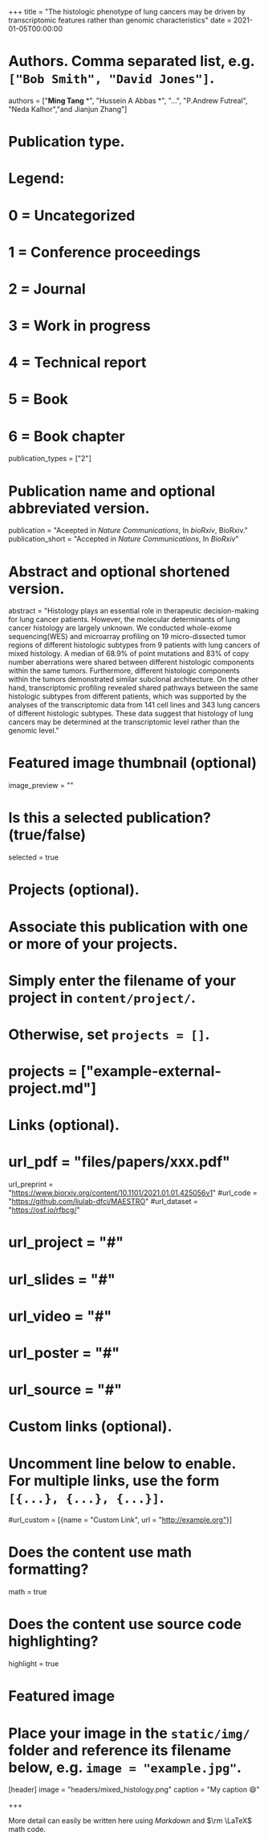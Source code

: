 +++
title = "The histologic phenotype of lung cancers may be driven by transcriptomic features rather than genomic characteristics"
date = 2021-01-05T00:00:00

# Authors. Comma separated list, e.g. `["Bob Smith", "David Jones"]`.
authors = ["**Ming Tang** *", "Hussein A Abbas *", "...", "P.Andrew Futreal", "Neda Kalhor","and Jianjun Zhang"]

# Publication type.
# Legend:
# 0 = Uncategorized
# 1 = Conference proceedings
# 2 = Journal
# 3 = Work in progress
# 4 = Technical report
# 5 = Book
# 6 = Book chapter
publication_types = ["2"]

# Publication name and optional abbreviated version.
publication = "Aceepted in *Nature Communications*, In *bioRxiv*, BioRxiv."
publication_short = "Accepted in *Nature Communications*, In *BioRxiv*"

# Abstract and optional shortened version.
abstract = "Histology plays an essential role in therapeutic decision-making for lung cancer patients. However, the molecular determinants of lung cancer histology are largely unknown. We conducted whole-exome sequencing(WES) and microarray profiling on 19 micro-dissected tumor regions of different histologic subtypes from 9 patients with lung cancers of mixed histology. A median of 68.9% of point mutations and 83% of copy number aberrations were shared between different histologic components within the same tumors. Furthermore, different histologic components within the tumors demonstrated similar subclonal architecture. On the other hand, transcriptomic profiling revealed shared pathways between the same histologic subtypes from different patients, which was supported by the analyses of the transcriptomic data from 141 cell lines and 343 lung cancers of different histologic subtypes. These data suggest that histology of lung cancers may be determined at the transcriptomic level rather than the genomic level."

# Featured image thumbnail (optional)
image_preview = ""

# Is this a selected publication? (true/false)
selected = true

# Projects (optional).
#   Associate this publication with one or more of your projects.
#   Simply enter the filename of your project in `content/project/`.
#   Otherwise, set `projects = []`.
# projects = ["example-external-project.md"]

# Links (optional).
# url_pdf = "files/papers/xxx.pdf"
url_preprint = "https://www.biorxiv.org/content/10.1101/2021.01.01.425056v1"
#url_code = "https://github.com/liulab-dfci/MAESTRO"
#url_dataset = "https://osf.io/rfbcg/"
# url_project = "#"
# url_slides = "#"
# url_video = "#"
# url_poster = "#"
# url_source = "#"

# Custom links (optional).
#   Uncomment line below to enable. For multiple links, use the form `[{...}, {...}, {...}]`.
#url_custom = [{name = "Custom Link", url = "http://example.org"}]

# Does the content use math formatting?
math = true

# Does the content use source code highlighting?
highlight = true

# Featured image
# Place your image in the `static/img/` folder and reference its filename below, e.g. `image = "example.jpg"`.
[header]
image = "headers/mixed_histology.png"
caption = "My caption :smile:"

+++

More detail can easily be written here using *Markdown* and $\rm \LaTeX$ math code.
